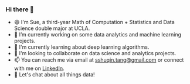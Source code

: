 ### Hi there 👋

- 😄 I'm Sue, a third-year Math of Computation + Statistics and Data Science double major at UCLA.
- 🔭 I’m currently working on some data analytics and machine learning projects.
- 🌱 I'm currently learning about deep learning algorithms.
- 👯 I'm looking to collaborate on data science and analytics projects.
- 📫 You can reach me via email at sshuqin.tang@gmail.com or connect with me on [LinkedIn](https://www.linkedin.com/in/shuqin-tang/).
- 💬 Let's chat about all things data!

<!--
**sqtang37/sqtang37** is a ✨ _special_ ✨ repository because its `README.md` (this file) appears on your GitHub profile.

Here are some ideas to get you started:

- 🔭 I’m currently working on ...
- 🌱 I’m currently learning ...
- 👯 I’m looking to collaborate on ...
- 🤔 I’m looking for help with ...
- 💬 Ask me about ...
- 📫 How to reach me: ...
- 😄 Pronouns: ...
- ⚡ Fun fact: ...
-->
